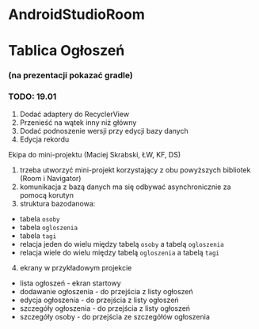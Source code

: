 # AndroidStudioRoom
# Tablica Ogłoszeń

### (na prezentacji pokazać gradle)

### TODO: 19.01

1. Dodać adaptery do RecyclerView
2. Przenieść na wątek inny niż główny
3. Dodać podnoszenie wersji przy edycji bazy danych
4. Edycja rekordu

Ekipa do mini-projektu (Maciej Skrabski, ŁW, KF, DS)

1. trzeba utworzyć mini-projekt korzystający z obu powyższych bibliotek (Room i Navigator)
2. komunikacja z bazą danych ma się odbywać asynchronicznie za pomocą korutyn
3. struktura bazodanowa:
  - tabela `osoby`
  - tabela `ogloszenia`
  - tabela `tagi`
  - relacja jeden do wielu między tabelą `osoby` a tabelą `ogloszenia`
  - relacja wiele do wielu między tabelą `ogloszenia` a tabelą `tagi`
    
4. ekrany w przykładowym projekcie
  - lista ogłoszeń - ekran startowy
  - dodawanie ogłoszenia - do przejścia z listy ogłoszeń
  - edycja ogłoszenia - do przejścia z listy ogłoszeń
  - szczegóły ogłoszenia - do przejścia z listy ogłoszeń
  - szczegóły osoby - do przejścia ze szczegółów ogłoszenia
